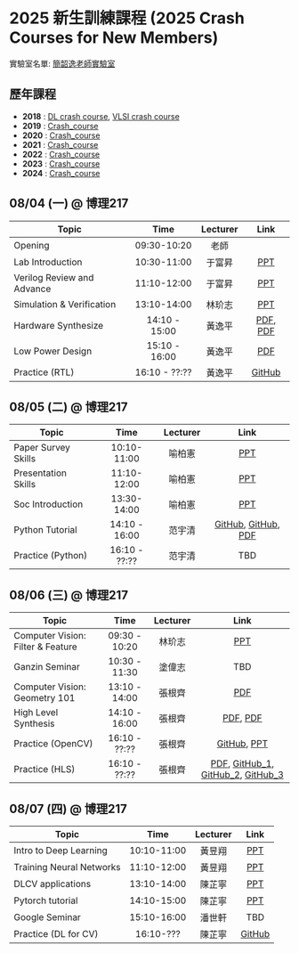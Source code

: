 # 2025 新生訓練課程 (2025 Crash Courses for New Members)
實驗室名單:
[簡韶逸老師實驗室](http://media.ee.ntu.edu.tw/)

## 歷年課程

+ **2018** : [DL crash course](./2018/2018_DL_Crash_Course.md), [VLSI crash course](./2018/2018_VLSI_Crash_Course.md)
+ **2019** : [Crash_course](./2019/README.md)
+ **2020** : [Crash_course](./2020/README.md)
+ **2021** : [Crash_course](./2021/README.md)
+ **2022** : [Crash_course](./2022/README.md)
+ **2023** : [Crash_course](./2023/README.md)
+ **2024** : [Crash_course](./2024/README.md)

## 08/04 (一) @ 博理217
|Topic|Time|Lecturer|Link|
|---|:---:|:---:|:---:|
|Opening|09:30-10:20|老師| |
|Lab Introduction|10:30-11:00|于富昇|[PPT](http://media.ee.ntu.edu.tw/crash_course/2025/2025_intro_lab.pptx)|
|Verilog Review and Advance|11:10-12:00|于富昇|[PPT](http://media.ee.ntu.edu.tw/crash_course/2025/2025_verilog_review_and_advance.pptx)|
|Simulation & Verification|13:10-14:00|林玠志|[PPT](http://media.ee.ntu.edu.tw/crash_course/2025/2025_rtl_verification.pptx)|
|Hardware Synthesize|14:10 - 15:00|黃逸平|[PDF](http://media.ee.ntu.edu.tw/crash_course/2025/2025_Logic_Synthesis.pdf), [PDF](http://media.ee.ntu.edu.tw/crash_course/2025/2025_DesignWare_IP.pdf) |
|Low Power Design|15:10 - 16:00|黃逸平|[PDF](http://media.ee.ntu.edu.tw/crash_course/2025/2025_Low_Power_Fundamentals_to_SOC_Low_Power_Design.pdf)|
|Practice (RTL)|16:10 - ??:??|黃逸平|[GitHub](https://github.com/mediaic/VLSI_Lab1)|

## 08/05 (二) @ 博理217
|Topic|Time|Lecturer|Link|
|---|:---:|:---:|:---:|
|Paper Survey Skills|10:10-11:00|喻柏憲|[PPT](http://media.ee.ntu.edu.tw/crash_course/2025/2025_paper_survey_skills.pptx)|
|Presentation Skills|11:10-12:00|喻柏憲|[PPT](http://media.ee.ntu.edu.tw/crash_course/2025/2025_how_to_present.pptx)|
|Soc Introduction|13:30-14:00|喻柏憲|[PPT](http://media.ee.ntu.edu.tw/crash_course/2025/2025_SOC_Introduction.pptx)|
|Python Tutorial|14:10 - 16:00|范宇清|[GitHub](https://github.com/mediaic/CV_Course_Tutorial/blob/master/python_tutorial.ipynb), [GitHub](https://github.com/mediaic/CV_Course_Tutorial/blob/master/numpy_tutorial.ipynb), [PDF](http://media.ee.ntu.edu.tw/crash_course/2025/2025_Python_Intro_and_Install_update.pdf) |
|Practice (Python)|16:10 - ??:??|范宇清| TBD |

## 08/06 (三) @ 博理217
|Topic|Time|Lecturer|Link|
|---|:---:|:---:|:---:|
|Computer Vision: Filter & Feature|09:30 - 10:20|林玠志|[PPT](http://media.ee.ntu.edu.tw/crash_course/2025/2025_cv_filter_feature.pptx)|
|Ganzin Seminar|10:30 - 11:30|塗偉志| TBD |
|Computer Vision: Geometry 101|13:10 - 14:00|張根齊|[PDF](http://media.ee.ntu.edu.tw/crash_course/2025/2025_geometry.pdf) |
|High Level Synthesis|14:10 - 16:00|張根齊|[PDF](http://media.ee.ntu.edu.tw/crash_course/2025/2025_hls_introduction_and_lab.pdf), [PDF](http://media.ee.ntu.edu.tw/crash_course/2025/2025_hls101_v3.pdf) |
|Practice (OpenCV)|16:10 - ??:??|張根齊|[GitHub](https://github.com/mediaic/Python_OpenCV_Lab), [PPT](http://media.ee.ntu.edu.tw/crash_course/2024/2024_python_opencv_lab.pptx)|
|Practice (HLS)|16:10 - ??:??|張根齊|[PDF](http://media.ee.ntu.edu.tw/crash_course/2025/2025_online_fpga_manual.pdf), [GitHub_1](https://github.com/bol-edu/course-lab_1.git), [GitHub_2](https://github.com/mediaic/boledu-hls-course-lab_2.git), [GitHub_3](https://github.com/mediaic/boledu-hls-course-lab_3.git)|

<!--- TODO --->
## 08/07 (四) @ 博理217
|Topic|Time|Lecturer|Link|
|---|:---:|:---:|:---:|
|Intro to Deep Learning|10:10-11:00|黃昱翔|[PPT](http://media.ee.ntu.edu.tw/crash_course/2024/2024_intro_dl.pptx)|
|Training Neural Networks|11:10-12:00|黃昱翔|[PPT](http://media.ee.ntu.edu.tw/crash_course/2024/2024_dl.pptx)|
|DLCV applications|13:10-14:00|陳芷寧|[PPT](http://media.ee.ntu.edu.tw/crash_course/2025/2025_dlcv_application.pptx)|
|Pytorch tutorial|14:10-15:00|陳芷寧|[PPT](http://media.ee.ntu.edu.tw/crash_course/2025/2025_pytorch_tutorial.pptx)|
|Google Seminar|15:10-16:00|潘世軒| TBD |
|Practice (DL for CV)|16:10-???|陳芷寧|[GitHub](https://github.com/mediaic/DL_Practice)|
